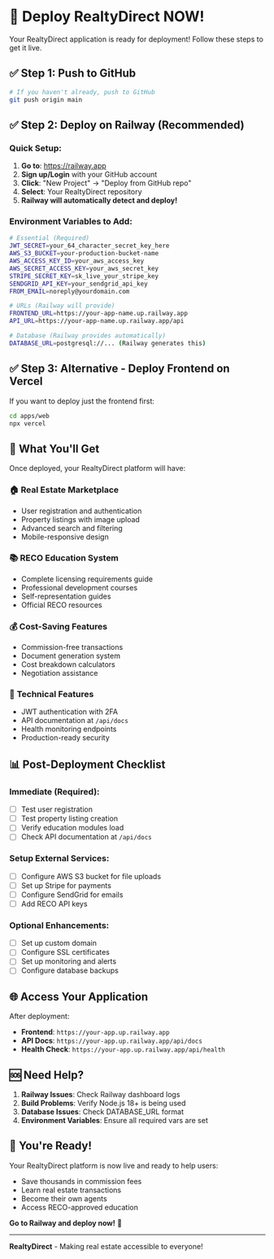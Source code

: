 # 🚀 Deploy RealtyDirect NOW!

Your RealtyDirect application is ready for deployment! Follow these steps to get it live.

## ✅ **Step 1: Push to GitHub**

```bash
# If you haven't already, push to GitHub
git push origin main
```

## ✅ **Step 2: Deploy on Railway (Recommended)**

### Quick Setup:
1. **Go to**: https://railway.app
2. **Sign up/Login** with your GitHub account
3. **Click**: "New Project" → "Deploy from GitHub repo"
4. **Select**: Your RealtyDirect repository
5. **Railway will automatically detect and deploy!**

### Environment Variables to Add:
```bash
# Essential (Required)
JWT_SECRET=your_64_character_secret_key_here
AWS_S3_BUCKET=your-production-bucket-name
AWS_ACCESS_KEY_ID=your_aws_access_key
AWS_SECRET_ACCESS_KEY=your_aws_secret_key
STRIPE_SECRET_KEY=sk_live_your_stripe_key
SENDGRID_API_KEY=your_sendgrid_api_key
FROM_EMAIL=noreply@yourdomain.com

# URLs (Railway will provide)
FRONTEND_URL=https://your-app-name.up.railway.app
API_URL=https://your-app-name.up.railway.app/api

# Database (Railway provides automatically)
DATABASE_URL=postgresql://... (Railway generates this)
```

## ✅ **Step 3: Alternative - Deploy Frontend on Vercel**

If you want to deploy just the frontend first:

```bash
cd apps/web
npx vercel
```

## 🎯 **What You'll Get**

Once deployed, your RealtyDirect platform will have:

### 🏠 **Real Estate Marketplace**
- User registration and authentication
- Property listings with image upload
- Advanced search and filtering
- Mobile-responsive design

### 📚 **RECO Education System**
- Complete licensing requirements guide
- Professional development courses
- Self-representation guides
- Official RECO resources

### 💰 **Cost-Saving Features**
- Commission-free transactions
- Document generation system
- Cost breakdown calculators
- Negotiation assistance

### 🔧 **Technical Features**
- JWT authentication with 2FA
- API documentation at `/api/docs`
- Health monitoring endpoints
- Production-ready security

## 📊 **Post-Deployment Checklist**

### Immediate (Required):
- [ ] Test user registration
- [ ] Test property listing creation
- [ ] Verify education modules load
- [ ] Check API documentation at `/api/docs`

### Setup External Services:
- [ ] Configure AWS S3 bucket for file uploads
- [ ] Set up Stripe for payments
- [ ] Configure SendGrid for emails
- [ ] Add RECO API keys

### Optional Enhancements:
- [ ] Set up custom domain
- [ ] Configure SSL certificates
- [ ] Set up monitoring and alerts
- [ ] Configure database backups

## 🌐 **Access Your Application**

After deployment:
- **Frontend**: `https://your-app.up.railway.app`
- **API Docs**: `https://your-app.up.railway.app/api/docs`
- **Health Check**: `https://your-app.up.railway.app/api/health`

## 🆘 **Need Help?**

1. **Railway Issues**: Check Railway dashboard logs
2. **Build Problems**: Verify Node.js 18+ is being used
3. **Database Issues**: Check DATABASE_URL format
4. **Environment Variables**: Ensure all required vars are set

## 🎉 **You're Ready!**

Your RealtyDirect platform is now live and ready to help users:
- Save thousands in commission fees
- Learn real estate transactions
- Become their own agents
- Access RECO-approved education

**Go to Railway and deploy now!** 🚀

---

**RealtyDirect** - Making real estate accessible to everyone!

